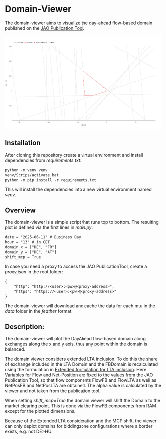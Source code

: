 Domain-Viewer
=============

The domain-viewer aims to visualize the day-ahead flow-based domain published on the [JAO Publication Tool](https://publicationtool.jao.eu/core/). 
<p align="center">
    <!-- <img height="300" src="data/readme-plot.png"> -->
    <img height="300" src="https://raw.githubusercontent.com/richard-weinhold/FBDomainViewer/main/data/readme-plot.png">
</p>

Installation
------------
After cloning this repository create a virtual environment and install dependencies from *requirements.txt*: 

    python -m venv venv 
    venv/Scrips/activate.bat
    python -m pip install -r requirements.txt
    
This will install the dependencies into a new virtual environment named *venv*. 

Overview
--------

The domain-viewer is a simple script that runs top to bottom. The resulting plot is defined via the first lines in *main.py*. 

    date = "2025-06-11" # Business Day
    hour = "13" # in CET
    domain_x = ["DE", "FR"]
    domain_y = ["DE", "AT"]
    shift_mcp = True

In case you need a proxy to access the JAO PublicationTool, create a *proxy.json* in the root folder: 

    {
        "http": "http://<user>:<pw>@<proxy-address>",
        "https": "https://<user>:<pw>@<proxy-address>"
    }

The domain-viewer will download and cache the data for each mtu in the *data* folder in the *feather* format. 

Description:
------------

The domain-viewer will plot the DayAhead flow-based domain along exchanges along the x and y axis, thus any point within the domain is balanced. 

The domain viewer considers extended LTA inclusion. To do this the share of exchange included in the LTA Domain and the FBDomain is recalculated using the formulation in [Extended formulation for LTA inclusion](https://www.jao.eu/sites/default/files/2022-03/LTA_Inclusion_Description_202202.pdf). Here Variables for Flow and Net-Position are fixed to the values from the JAO Publication Tool, so that flow components FlowFB and FlowLTA as well as NetPosFB and NetPosLTA are obtained. The alpha value is calculated by the viewer and not taken from the publication tool. 

When setting *shift_mcp=True* the domain viewer will shift the Domain to the market clearing point. This is done via the FlowFB components from RAM except for the plotted dimensions. 

Because of the Extended LTA consideration and the MCP shift, the viewer can only depict domains for biddingzone configurations where a border exists, e.g. not DE>HU.  



